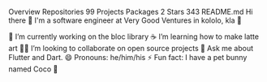 Overview
Repositories 99
Projects
Packages 2
Stars 343
README.md
Hi there 👋
I'm a software engineer at Very Good Ventures in kololo, kla 🌆

🔭 I’m currently working on the bloc library
☕ I’m learning how to make latte art
🧑‍💻 I’m looking to collaborate on open source projects
💬 Ask me about Flutter and Dart.
😄 Pronouns: he/him/his
⚡ Fun fact: I have a pet bunny named Coco 🐰
